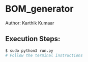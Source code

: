 # BOM_generator
Author: Karthik Kumaar 

## Execution Steps:
```sh
$ sudo python3 run.py
# Follow the terminal instructions
```
